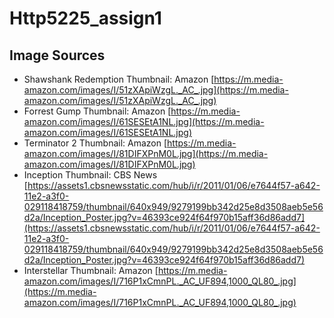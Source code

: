 # Http5225_assign1

## Image Sources

- Shawshank Redemption Thumbnail: Amazon [https://m.media-amazon.com/images/I/51zXApiWzgL._AC_.jpg](https://m.media-amazon.com/images/I/51zXApiWzgL._AC_.jpg)
- Forrest Gump Thumbnail: Amazon [https://m.media-amazon.com/images/I/61SESEtA1NL.jpg](https://m.media-amazon.com/images/I/61SESEtA1NL.jpg)
- Terminator 2 Thumbnail: Amazon [https://m.media-amazon.com/images/I/81DIFXPnM0L.jpg](https://m.media-amazon.com/images/I/81DIFXPnM0L.jpg)
- Inception Thumbnail: CBS News [https://assets1.cbsnewsstatic.com/hub/i/r/2011/01/06/e7644f57-a642-11e2-a3f0-029118418759/thumbnail/640x949/9279199bb342d25e8d3508aeb5e56d2a/Inception_Poster.jpg?v=46393ce924f64f970b15aff36d86add7](https://assets1.cbsnewsstatic.com/hub/i/r/2011/01/06/e7644f57-a642-11e2-a3f0-029118418759/thumbnail/640x949/9279199bb342d25e8d3508aeb5e56d2a/Inception_Poster.jpg?v=46393ce924f64f970b15aff36d86add7)
- Interstellar Thumbnail: Amazon [https://m.media-amazon.com/images/I/716P1xCmnPL._AC_UF894,1000_QL80_.jpg](https://m.media-amazon.com/images/I/716P1xCmnPL._AC_UF894,1000_QL80_.jpg)
